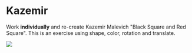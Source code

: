 # Kazemir

Work **individually** and re-create Kazemir Malevich "Black Square and Red Square". This is an exercise using shape, color, rotation and translate.

![](https://upload.wikimedia.org/wikipedia/commons/thumb/2/22/Black_Square_and_Red_Square_%28Malevich%2C_1915%29.jpg/1200px-Black_Square_and_Red_Square_%28Malevich%2C_1915%29.jpg)

